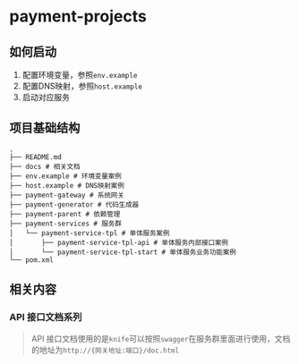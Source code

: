 # payment-projects

## 如何启动
1. 配置环境变量，参照`env.example`
2. 配置DNS映射，参照`host.example`
3. 启动对应服务

## 项目基础结构
```shell script
.
├── README.md
├── docs # 相关文档
├── env.example # 环境变量案例
├── host.example # DNS映射案例
├── payment-gateway # 系统网关
├── payment-generator # 代码生成器
├── payment-parent # 依赖管理
├── payment-services # 服务群
│   └── payment-service-tpl # 单体服务案例
│       ├── payment-service-tpl-api # 单体服务内部接口案例
│       └── payment-service-tpl-start # 单体服务业务功能案例
└── pom.xml
```

## 相关内容
### API 接口文档系列
> API 接口文档使用的是`knife`可以按照`swagger`在服务群里面进行使用，文档的地址为`http://{网关地址:端口}/doc.html`
